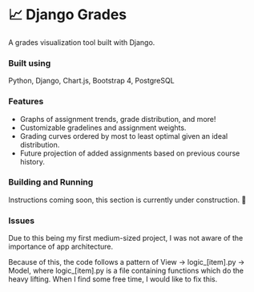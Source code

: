 # 📈 Django Grades

A grades visualization tool built with Django. 

### Built using ###

Python, Django, Chart.js, Bootstrap 4, PostgreSQL

### Features ###

* Graphs of assignment trends, grade distribution, and more!
* Customizable gradelines and assignment weights.
* Grading curves ordered by most to least optimal given an ideal distribution.
* Future projection of added assignments based on previous course history.

### Building and Running ###

Instructions coming soon, this section is currently under construction. 👷

### Issues ###

Due to this being my first medium-sized project, I was not aware of the importance of app architecture.

Because of this, the code follows a pattern of View -> logic_[item].py -> Model, where logic_[item].py is a file containing functions which do the heavy lifting. When I find some free time, I would like to fix this.
